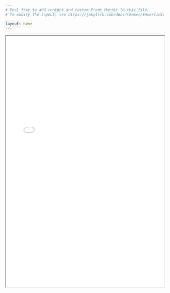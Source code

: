 ```yaml
---
# Feel free to add content and custom Front Matter to this file.
# To modify the layout, see https://jekyllrb.com/docs/themes/#overriding-theme-defaults

layout: home
---
```

<!DOCTYPE html>
<html>
<head>
	<title>My Jupyter Notebook</title>
</head>
<body>
	<iframe src="/1introDL.html" width="100%" height="800"></iframe>
</body>
</html>